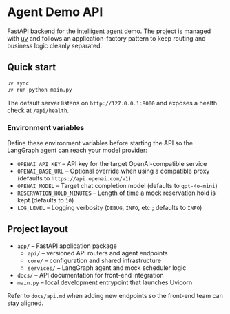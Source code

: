 # Agent Demo API

FastAPI backend for the intelligent agent demo. The project is managed with [uv](https://github.com/astral-sh/uv) and follows an application-factory pattern to keep routing and business logic cleanly separated.

## Quick start

```bash
uv sync
uv run python main.py
```

The default server listens on `http://127.0.0.1:8000` and exposes a health check at `/api/health`.

### Environment variables

Define these environment variables before starting the API so the LangGraph agent can reach your model provider:

- `OPENAI_API_KEY` – API key for the target OpenAI-compatible service
- `OPENAI_BASE_URL` – Optional override when using a compatible proxy (defaults to `https://api.openai.com/v1`)
- `OPENAI_MODEL` – Target chat completion model (defaults to `gpt-4o-mini`)
- `RESERVATION_HOLD_MINUTES` – Length of time a mock reservation hold is kept (defaults to `10`)
- `LOG_LEVEL` – Logging verbosity (`DEBUG`, `INFO`, etc.; defaults to `INFO`)

## Project layout

- `app/` – FastAPI application package
  - `api/` – versioned API routers and agent endpoints
  - `core/` – configuration and shared infrastructure
  - `services/` – LangGraph agent and mock scheduler logic
- `docs/` – API documentation for front-end integration
- `main.py` – local development entrypoint that launches Uvicorn

Refer to `docs/api.md` when adding new endpoints so the front-end team can stay aligned.
